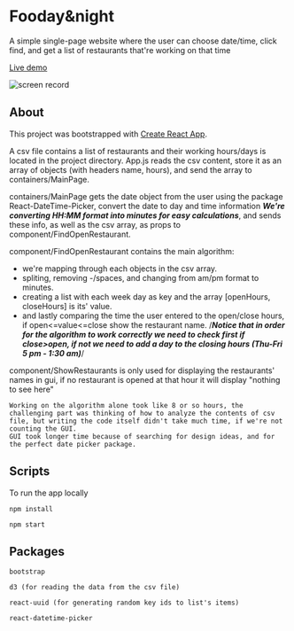 
# Fooday&night
A simple single-page website where the user can choose date/time, click find, and get a list of restaurants that're working on that time

[Live demo](https://foodayndnight.netlify.app/)

![screen record](https://i.ibb.co/BGtp02S/20200603-034624.gif)

## About
This project was bootstrapped with [Create React App](https://github.com/facebook/create-react-app).

A csv file contains a list of restaurants and their working hours/days is located in the project directory. App.js reads the csv content, store it as an array of objects (with headers name, hours), and send the array to containers/MainPage.

containers/MainPage gets the date object from the user using the package React-DateTime-Picker, convert the date to day and time information ***We're converting HH:MM format into minutes for easy calculations***, and sends these info, as well as the csv array, as props to component/FindOpenRestaurant. 

component/FindOpenRestaurant contains the main algorithm:
 - we're mapping through each objects in the csv array.
 - spliting, removing -/spaces, and changing from am/pm format to minutes.
 - creating a list with each week day as key and the array [openHours, closeHours] is its' value.
 - and lastly comparing the time the user entered to the open/close hours, if open<=value<=close show the restaurant name.
 /***Notice that in order for the algorithm to work correctly we need to check first if close>open, if not we need to add a day to the closing hours (Thu-Fri 5 pm - 1:30 am)***/

component/ShowRestaurants is only used for displaying the restaurants' names in gui, if no restaurant is opened at that hour it will display "nothing to see here"

```text
Working on the algorithm alone took like 8 or so hours, the challenging part was thinking of how to analyze the contents of csv file, but writing the code itself didn't take much time, if we're not counting the GUI.
GUI took longer time because of searching for design ideas, and for the perfect date picker package.
```
 
## Scripts
To run the app locally
```text
npm install
```
```text
npm start
```

## Packages
```text
bootstrap
```
```text
d3 (for reading the data from the csv file)
```
```text
react-uuid (for generating random key ids to list's items)
```
```text
react-datetime-picker
```



